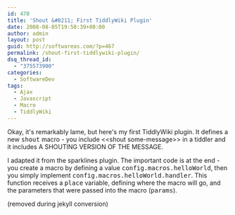 ```yaml
---
id: 470
title: 'Shout &#8211; First TiddlyWiki Plugin'
date: 2008-08-05T19:50:39+00:00
author: admin
layout: post
guid: http://softwareas.com/?p=467
permalink: /shout-first-tiddlywiki-plugin/
dsq_thread_id:
  - "375573900"
categories:
  - SoftwareDev
tags:
  - Ajax
  - Javascript
  - Macro
  - TiddlyWiki
---
```

Okay, it's remarkably lame, but here's my first TiddlyWiki plugin. It defines a new <tt>shout</tt> macro - you include &lt;&lt;shout some-message&gt;&gt; in a tiddler and it includes A SHOUTING VERSION OF THE MESSAGE.

I adapted it from the sparklines plugin. The important code is at the end - you create a macro by defining a value <tt>config.macros.helloWorld</tt>, then you simply implement <tt>config.macros.helloWorld.handler</tt>. This function receives a <tt>place</tt> variable, defining where the macro will go, and the parameters that were passed into the macro (<tt>params</tt>).

(removed during jekyll conversion)
